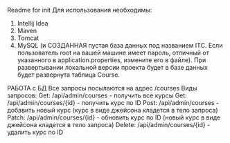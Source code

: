 Readme for init
Для использования необходимы:
1. Intellij Idea
2. Maven
3. Tomcat
4. MySQL (и СОЗДАННАЯ пустая база данных под названием ITC. Если пользователь root 
на вашей машине имеет пароль, 
отличный от указанного в application.properties, измените его в файле).
При развертывании локальной версии проекта будет в базе данных будет развернута таблица Course. 

РАБОТА с БД
Все запросы посылаются на адрес /courses Виды запросов:
Get: /api/admin/courses - получить все курсы
Get: /api/admin/courses/{id} - получить курс по ID
Post: /api/admin/courses - добавить новый курс (курс в виде джейсона кладется в тело запроса)
Patch: /api/admin/courses/{id} - обновить курс по ID (новый курс в виде джейсона кладется в тело запроса)
Delete: /api/admin/courses/{id} - удалить курс по ID 